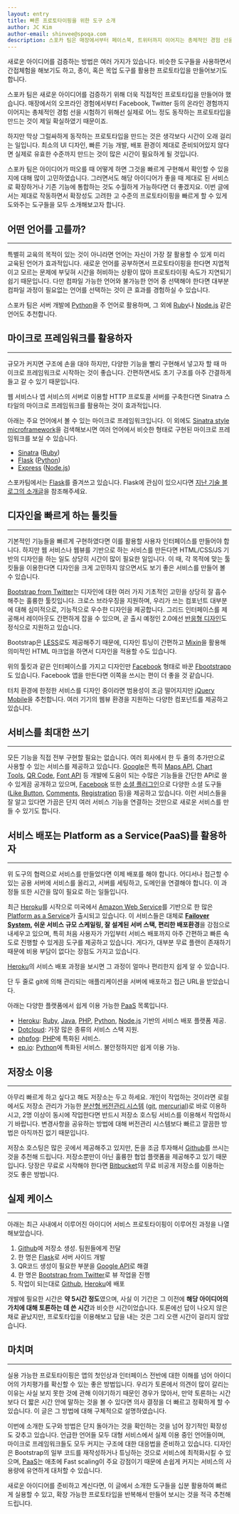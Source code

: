 ```yaml
---
layout: entry
title: 빠른 프로토타이핑을 위한 도구 소개
author: JC Kim
author-email: shinvee@spoqa.com
description: 스포카 팀은 매장에서부터 페이스북, 트위터까지 이어지는 총체적인 경험 선을 시험하기 위해 프로토타이핑에 많은 고민을 하였습니다. 이번 글에선 프로토타이핑을 빠르게 할 수 있게 도와주는 도구들을 소개합니다. 
---
```



새로운 아이디어를 검증하는 방법은 여러 가지가 있습니다. 비슷한 도구들을 사용하면서 간접체험을 해보기도 하고, 종이, 혹은 목업 도구를 활용한 프로토타입을 만들어보기도 합니다.

스포카 팀은 새로운 아이디어를 검증하기 위해 더욱 직접적인 프로토타입을 만들어야 했습니다. 매장에서의 오프라인 경험에서부터 Facebook, Twitter 등의 온라인 경험까지 이어지는 총체적인 경험 선을 시험하기 위해선 실제로 어느 정도 동작하는 프로토타입을 만드는 것이 제일 확실하였기 때문이죠.

하지만 막상 그럴싸하게 동작하는 프로토타입을 만드는 것은 생각보다 시간이 오래 걸리는 일입니다. 최소의 UI 디자인, 빠른 기능 개발, 배포 환경이 제대로 준비되어있지 않다면 실제로 유효한 수준까지 만드는 것이 많은 시간이 필요하게 될 것입니다.

스포카 팀은 아이디어가 떠오를 때 어떻게 하면 그것을 빠르게 구현해서 확인할 수 있을지에 대해 많이 고민하였습니다. 그러면서도 해당 아이디어가 좋을 때 제대로 된 서비스로 확장하거나 기존 기능에 통합하는 것도 수월하게 가능하다면 더 좋겠지요. 이번 글에서는 제대로 작동하면서 확장성도 고려한 고 수준의 프로토타이핑을 빠르게 할 수 있게 도와주는 도구들을 모두 소개해보고자 합니다.

## 어떤 언어를 고를까?
---

특별히 교육의 목적이 있는 것이 아니라면 언어는 자신이 가장 잘 활용할 수 있게 미리 교육된 언어가 효과적입니다. 새로운 언어를 공부하면서 프로토타이핑을 한다면 지엽적이고 모르는 문제에 부딪혀 시간을 허비하는 상황이 많아 프로토타이핑 속도가 지연되기 쉽기 때문입니다. 다만 컴파일 가능한 언어와 불가능한 언어 중 선택해야 한다면 대부분 컴파일 과정이 필요없는 언어를 선택하는 것이 큰 효과를 경험하실 수 있습니다.

스포카 팀은 서버 개발에 [Python]을 주 언어로 활용하며, 그 외에 [Ruby]나 [Node.js] 같은 언어도 추천합니다.

## 마이크로 프레임워크를 활용하자
---
규모가 커지면 구조에 손을 대야 하지만, 다양한 기능을 빨리 구현해서 넣고자 할 때 마이크로 프레임워크로 시작하는 것이 좋습니다. 간편하면서도 초기 구조를 아주 간결하게 들고 갈 수 있기 때문입니다.

웹 서비스나 앱 서비스의 서버로 이용할 HTTP 프로토콜 서버를 구축한다면 Sinatra 스타일의 마이크로 프레임워크를 활용하는 것이 효과적입니다. 

<script src="https://gist.github.com/1694116.js?file=gistfile1.txt"> </script>

아래는 주요 언어에서 볼 수 있는 마이크로 프레임워크입니다. 이 외에도 [Sinatra style microframework](http://bit.ly/ynbOfn)을 검색해보시면 여러 언어에서 비슷한 형태로 구현된 마이크로 프레임워크를 보실 수 있습니다.

 - [Sinatra](http://www.sinatrarb.com/) ([Ruby])
 - [Flask](http://flask.pocoo.org/) ([Python])
 - [Express](http://expressjs.com/) ([Node.js])

스포카팀에서는 [Flask]를 즐겨쓰고 있습니다. Flask에 관심이 있으시다면 [지난 기술 블로그의 소개글](http://spoqa.github.com/2012/01/16/wsgi-and-flask.html)을 참조해주세요.

## 디자인을 빠르게 하는 툴킷들
---
기본적인 기능들을 빠르게 구현하였다면 이를 활용할 사용자 인터페이스를 만들어야 합니다. 하지만 웹 서비스나 웹뷰를 기반으로 하는 서비스를 만든다면 HTML/CSS/JS 기반의 디자인을 하는 일도 상당히 시간이 많이 필요한 일입니다. 이 때, 각 목적에 맞는 툴킷들을 이용한다면 디자인을 크게 고민하지 않으면서도 보기 좋은 서비스를 만들어 볼 수 있습니다.

[Bootstrap from Twitter]는 디자인에 대한 여러 가지 기초적인 고민을 상당히 잘 흡수해주는 훌륭한 툴킷입니다. 크로스 브라우징을 지원하며, 우리가 쓰는 컴포넌트 대부분에 대해 심미적으로, 기능적으로 우수한 디자인을 제공합니다. 그리드 인터페이스를 제공해서 레이아웃도 간편하게 잡을 수 있으며, 곧 출시 예정인 2.0에선 [반응형 디자인]도 정식으로 지원하고 있습니다. 

Bootstrap은 [LESS]로도 제공해주기 때문에, 디자인 튜닝이 간편하고 [Mixin](http://lesscss.org/#-mixins)을 활용해 의미적인 HTML 마크업을 하면서 디자인을 적용할 수도 있습니다.

위의 툴킷과 같은 인터페이스를 가지고 디자인만 [Facebook] 형태로 바꾼 [Fbootstrapp]도 있습니다. Facebook 앱을 만든다면 이쪽을 쓰시는 편이 더 좋을 것 같습니다.

터치 환경에 한정한 서비스를 디자인 중이라면 범용성이 조금 떨어지지만 [jQuery Mobile]을 추천합니다. 여러 기기의 웹뷰 환경을 지원하는 다양한 컴포넌트를 제공하고 있습니다.

## 서비스를 최대한 쓰기
---
모든 기능을 직접 전부 구현할 필요는 없습니다. 여러 회사에서 한 두 줄의 추가만으로 사용할 수 있는 서비스를 제공하고 있습니다. [Google]은 특히 [Maps API](http://code.google.com/intl/ko/apis/maps/index.html), [Chart Tools](http://code.google.com/intl/ko/apis/chart/), [QR Code][Google Infographics], [Font API](https://developers.google.com/webfonts/) 등 개발에 도움이 되는 수많은 기능들을 간단한 API로 쓸 수 있게끔 공개하고 있으며, [Facebook] 또한 [소셜 플러그인](https://developers.facebook.com/docs/plugins/)으로 다양한 소셜 도구들([Like Button](https://developers.facebook.com/docs/reference/plugins/like), [Comments](https://developers.facebook.com/docs/reference/plugins/comments), [Registration](https://developers.facebook.com/docs/plugins/registration/) 등)을 제공하고 있습니다. 이런 서비스들을 잘 알고 있다면 가끔은 단지 여러 서비스 기능을 연결하는 것만으로 새로운 서비스를 만들 수 있기도 합니다.


## 서비스 배포는 Platform as a Service(PaaS)를 활용하자
---
위 도구의 협력으로 서비스를 만들었다면 이제 배포를 해야 합니다. 어디서나 접근할 수 있는 공용 서버에 서비스를 올리고, 서버를 세팅하고, 도메인을 연결해야 합니다. 이 과정들 또한 시간을 많이 필요로 하는 일들입니다.

최근 [Heroku]를 시작으로 미국에서 [Amazon Web Service]를 기반으로 한 많은 [Platform as a Service][PaaS]가 출시되고 있습니다. 이 서비스들은 대체로 **[Failover System], 쉬운 서비스 규모 스케일링, 잘 설계된 서버 스택, 편리한 배포환경**을 강점으로 내세우고 있으며, 특히 처음 사용자가 가입부터 서비스 배포까지 아주 간편하고 빠른 속도로 진행할 수 있게끔 도구를 제공하고 있습니다. 게다가, 대부분 무료 플랜이 존재하기 때문에 비용 부담이 없다는 장점도 가지고 있습니다.

[Heroku]의 서비스 배포 과정을 보시면 그 과정이 얼마나 편리한지 쉽게 알 수 있습니다.

<script src="https://gist.github.com/1694125.js?file=gistfile1.sh"> </script>

단 두 줄로 git에 의해 관리되는 애플리케이션을 서버에 배포하고 접근 URL을 받았습니다.

아래는 다양한 플랫폼에서 쉽게 이용 가능한 [PaaS] 목록입니다.

  - [Heroku]: [Ruby], [Java], [PHP], [Python], [Node.js] 기반의 서비스 배포 플랫폼 제공.
  - [Dotcloud]: 가장 많은 종류의 서비스 스택 지원.
  - [phpfog]: [PHP]에 특화된 서비스.
  - [ep.io]: [Python]에 특화된 서비스. 불안정하지만 쉽게 이용 가능.

## 저장소 이용
---
아무리 빠르게 하고 싶다고 해도 저장소는 두고 하세요. 개인이 작업하는 것이라면 로컬에서도 저장소 관리가 가능한 [분산형 버전관리 시스템][DVCS] \([git], [mercurial]\)로 바로 이용하시고, 2명 이상이 동시에 작업한다면 반드시 저장소 호스팅 서비스를 이용해서 작업하시기 바랍니다. 변경사항을 공유하는 방법에 대해 버전관리 시스템보다 빠르고 깔끔한 방법은 아직까진 없기 때문입니다.

저장소 호스팅은 많은 곳에서 제공해주고 있지만, 돈을 조금 투자해서 [Github]를 쓰시는 것을 추천해 드립니다. 저장소뿐만이 아닌 훌륭한 협업 플랫폼을 제공해주고 있기 때문입니다. 당장은 무료로 시작해야 한다면 [Bitbucket]의 무료 비공개 저장소를 이용하는 것도 좋은 방법니다.

## 실제 케이스
---
아래는 최근 사내에서 이루어진 아이디어 서비스 프로토타이핑이 이루어진 과정을 나열해보았습니다.

 1. [Github]에 저장소 생성. 팀원들에게 전달
 2. 한 명은 [Flask]로 서버 사이드 개발
 3. QR코드 생성이 필요한 부분을 [Google API][Google Infographics]로 해결
 4. 한 명은 [Bootstrap from Twitter]로 뷰 작업을 진행
 5. 작업이 되는대로 [Github], [Heroku]에 배포

개발에 필요한 시간은 **약 5시간 정도**였으며, 사실 이 기간은 그 이전에 **해당 아이디어의 가치에 대해 토론하는 데 쓴 시간**과 비슷한 시간이었습니다. 토론에선 답이 나오지 않은 채로 끝났지만, 프로토타입을 이용해보고 답을 내는 것은 그리 오랜 시간이 걸리지 않았습니다.

## 마치며
---
실용 가능한 프로토타이핑은 앱의 첫인상과 인터페이스 전반에 대한 이해를 넘어 아이디어의 가치평가를 확신할 수 있는 좋은 방법입니다. 우리가 토론에서 의견이 많이 갈리는 이유는 사실 보지 못한 것에 관해 이야기하기 때문인 경우가 많아서, 만약 토론하는 시간보다 더 짧은 시간 안에 말하는 것을 볼 수 있다면 의사 결정을 더 빠르고 정확하게 할 수 있습니다. 이 글은 그 방법에 대해 구체적으로 설명하였습니다.

이번에 소개한 도구와 방법은 단지 돌아가는 것을 확인하는 것을 넘어 장기적인 확장성도 갖추고 있습니다. 언급한 언어들 모두 대형 서비스에서 실제 이용 중인 언어들이며, 마이크로 프레임워크들도 모두 커지는 구조에 대한 대응법을 준비하고 있습니다. 디자인은 Bootstrap의 일부 코드를 재작성하거나 튜닝하는 것으로 서비스에 최적화시킬 수 있으며, [PaaS]는 애초에 Fast scaling이 주요 강점이기 때문에 손쉽게 커지는 서비스의 사용량에 유연하게 대처할 수 있습니다.

새로운 아이디어를 준비하고 계신다면, 이 글에서 소개한 도구들을 십분 활용하여 빠르게 실용할 수 있고, 확장 가능한 프로토타입을 반복해서 만들어 보시는 것을 적극 추천해 드립니다.

  [Python]: http://python.org/
  [Ruby]: http://www.ruby-lang.org/
  [Java]: http://www.java.com/
  [PHP]: http://php.net/
  [Node.js]: http://nodejs.org/
  [Flask]: http://flask.pocoo.org/
  [LESS]: http://lesscss.org/
  [Google]: http://google.com/
  [Facebook]: http://facebook.com/
  [Bootstrap from Twitter]: http://twitter.github.com/bootstrap/
  [반응형 디자인]: http://www.alistapart.com/articles/responsive-web-design/
  [Fbootstrapp]: http://ckrack.github.com/fbootstrapp/
  [jQuery Mobile]: http://jquerymobile.com/
  [Failover System]: http://en.wikipedia.org/wiki/Failover
  [Amazon Web Service]: http://aws.amazon.com/
  [PaaS]: http://en.wikipedia.org/wiki/PaaS
  [Heroku]: http://heroku.com/
  [Dotcloud]: http://dotcloud.com/
  [phpfog]: http://phpfog.com/
  [ep.io]: http://ep.io/
  [DVCS]: http://en.wikipedia.org/wiki/Distributed_revision_control
  [git]: http://git-scm.com/
  [mercurial]: http://mercurial.selenic.com/
  [Github]: http://github.com/
  [Bitbucket]: http://bitbucket.org/
  [Google Infographics]: http://code.google.com/intl/ko/apis/chart/infographics/
